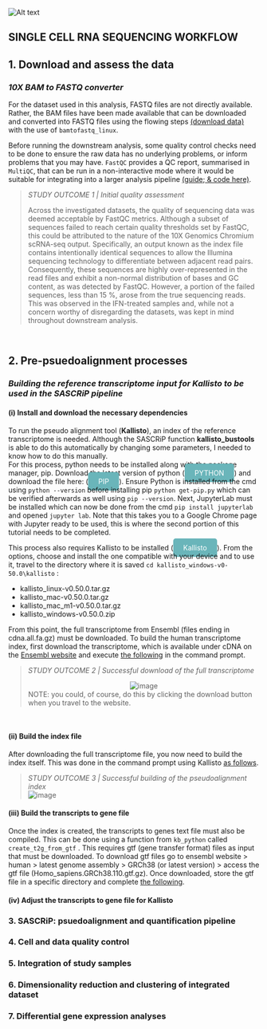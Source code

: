 
![Alt text](https://github.com/AlicenJoyHenning/honours_2023/blob/main/images/00_other/1.png)
## **SINGLE CELL RNA SEQUENCING WORKFLOW**  
## 1. Download and assess the data
### _10X BAM to FASTQ converter_
For the dataset used in this analysis, FASTQ files are not directly available. Rather, the BAM files have been made available that can be downloaded and converted into FASTQ files using the flowing steps [(download data)](https://github.com/AlicenJoyHenning/honours_2023/edit/main/docs/00_downloading_files.md) 
with the use of `bamtofastq_linux`. 

Before running the downstream analysis, some quality control checks need to be done to ensure the raw data has no underlying problems, or inform problems that you may have.
`FastQC` provides a QC report, summarised in `MultiQC`, that can be run in a non-interactive mode where it would be suitable for integrating into a larger analysis pipeline [(guide](https://github.com/AlicenJoyHenning/honours_2023/blob/main/docs/01_sequencing_quality_assessment.md);[ & code here)](scripts/01_seqQC/quality_control.sh).
> _STUDY OUTCOME 1 | Initial quality assessment_<br>
>
> Across the investigated datasets, the quality of sequencing data was deemed acceptable by FastQC metrics.
> Although a subset of sequences failed to reach certain quality thresholds set by FastQC, this could be attributed to the nature of the 10X Genomics Chromium scRNA-seq output.
> Specifically, an output known as the index file contains intentionally identical sequences to allow the Illumina sequencing technology to differentiate between adjacent read pairs.
> Consequently, these sequences are highly over-represented in the read files and exhibit a non-normal distribution of bases and GC content, as was detected by FastQC.
> However, a portion of the failed sequences, less than 15 %, arose from the true sequencing reads.
> This was observed in the IFN-treated samples and, while not a concern worthy of disregarding the datasets, was kept in mind throughout downstream analysis.
><br>
<br>

## 2. Pre-psuedoalignment processes
### _Building the reference transcriptome input for *Kallisto* to be used in the SASCRiP pipeline_
#### (i) Install and download the necessary dependencies
To run the pseudo alignment tool (**Kallisto**), an index of the reference transcriptome is needed. Although the SASCRiP function **kallisto_bustools** is able to do this automatically by changing some parameters, I needed to know how to do this manually.<br> 
For this process, python needs to be installed along with the package manager, pip. Download the latest version of python (<a href="https://www.python.org/downloads/" style="background-color: #6ab5ba; color: white; padding: 10px 20px; border-radius: 5px; text-decoration: none;">PYTHON</a>) and download the file here: (<a href="https://bootstrap.pypa.io/get-pip.py" style="background-color: #6ab5ba; color: white; padding: 10px 20px; border-radius: 5px; text-decoration: none;">PIP</a>). Ensure Python is installed from the cmd using ```python --version``` before installing pip ```python get-pip.py``` which can be verified afterwards as well using ```pip --version```. Next, JupyterLab must be installed which can now be done from the cmd ```pip install jupyterlab``` and opened  ```jupyter lab```. Note that this takes you to a Google Chrome page with Jupyter ready to be used, this is where the second portion of this tutorial needs to be completed.

This process also requires Kallisto to be installed (<a href="https://github.com/pachterlab/kallisto/releases" style="background-color: #6ab5ba; color: white; padding: 10px 20px; border-radius: 5px; text-decoration: none;">Kallisto</a>). From the options, choose and install the one compatible with your device and to use it, travel to the directory where it is saved ```cd kallisto_windows-v0-50.0\kallisto``` : 
+ kallisto_linux-v0.50.0.tar.gz
+ kallisto_mac-v0.50.0.tar.gz
+ kallisto_mac_m1-v0.50.0.tar.gz
+ kallisto_windows-v0.50.0.zip<br>

From this point, the full transcriptome from Ensembl (files ending in cdna.all.fa.gz) must be downloaded. To build the human transcriptome index, first download the transcriptome, which is available under cDNA on the [Ensembl website](http://ftp.ensembl.org/pub/release-94/fasta/homo_sapiens/cdna/) 
and execute [the following](https://github.com/AlicenJoyHenning/honours_2023/blob/main/scripts/02_kallisto_index/download_transcriptome.sh) in the command prompt. 

> _STUDY OUTCOME 2 | Successful download of the full transcriptome_<br>
> <div style="text-align:center">
>    <img src="https://github.com/AlicenJoyHenning/honours_2023/assets/129797527/7c5f8b9b-e275-4dd4-b79f-1ddc0e55b37f" alt="image">
> </div>
> NOTE: you could, of course, do this by clicking the download button when you travel to the website.<br>
<br>

#### (ii) Build the index file 
After downloading the full transcriptome file, you now need to build the index itself. This was done in the command prompt using Kallisto [as follows](https://github.com/AlicenJoyHenning/honours_2023/blob/main/scripts/02_kallisto_index/kallisto_index.sh).

> _STUDY OUTCOME 3 | Successful building of the pseudoalignment index_<br>
> ![image](https://github.com/AlicenJoyHenning/honours_2023/assets/129797527/ecef3b27-fc09-4847-801e-42bc643877d6)<br>


#### (iii) Build the transcripts to gene file 
Once the index is created, the transcripts to genes text file must also be compiled. This can be done using a function from `kb_python` called `create_t2g_from_gtf` . This requires gtf (gene transfer format) files as input that must be downloaded. 
To download gtf files go to ensembl website > human > latest genome assembly > GRCh38 (or latest version) > access the gtf file (Homo_sapiens.GRCh38.110.gtf.gz). Once downloaded, store the gtf file in a specific directory and complete [the following](scripts/02_kallisto_index/manual_kb_python.ipynb). 

#### (iv) Adjust the transcripts to gene file for Kallisto 

### 3. SASCRiP: psuedoalignment and quantification pipeline 

### 4. Cell and data quality control 

### 5. Integration of study samples

### 6. Dimensionality reduction and clustering of integrated dataset

### 7. Differential gene expression analyses 
